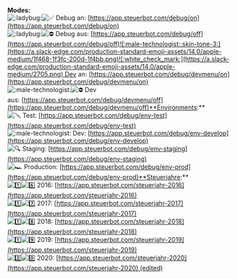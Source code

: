 **Modes:**  
![:ladybug:](https://a.slack-edge.com/production-standard-emoji-assets/14.0/apple-medium/1f41e.png)![:white_check_mark:](https://a.slack-edge.com/production-standard-emoji-assets/14.0/apple-medium/2705.png) Debug an: [https://app.steuerbot.com/debug/on](https://app.steuerbot.com/debug/on)  
![:ladybug:](https://a.slack-edge.com/production-standard-emoji-assets/14.0/apple-medium/1f41e.png)![:no_entry:](https://a.slack-edge.com/production-standard-emoji-assets/14.0/apple-medium/26d4.png) Debug aus: [https://app.steuerbot.com/debug/off](https://app.steuerbot.com/debug/off)![:male-technologist::skin-tone-3:](https://a.slack-edge.com/production-standard-emoji-assets/14.0/apple-medium/1f468-1f3fc-200d-1f4bb.png)![:white_check_mark:](https://a.slack-edge.com/production-standard-emoji-assets/14.0/apple-medium/2705.png)️ Dev an: [https://app.steuerbot.com/debug/devmenu/on](https://app.steuerbot.com/debug/devmenu/on)  
![:male-technologist:](https://a.slack-edge.com/production-standard-emoji-assets/14.0/apple-medium/1f468-200d-1f4bb.png)![:no_entry:](https://a.slack-edge.com/production-standard-emoji-assets/14.0/apple-medium/26d4.png) Dev aus: [https://app.steuerbot.com/debug/devmenu/off](https://app.steuerbot.com/debug/devmenu/off)**Environments:**  
![:screwdriver:](https://a.slack-edge.com/production-standard-emoji-assets/14.0/apple-medium/1fa9b.png) Test: [https://app.steuerbot.com/debug/env-test](https://app.steuerbot.com/debug/env-test)  
![:male-technologist:](https://a.slack-edge.com/production-standard-emoji-assets/14.0/apple-medium/1f468-200d-1f4bb.png) Dev: [https://app.steuerbot.com/debug/env-develop](https://app.steuerbot.com/debug/env-develop)  
![:mag:](https://a.slack-edge.com/production-standard-emoji-assets/14.0/apple-medium/1f50d.png) Staging: [https://app.steuerbot.com/debug/env-staging](https://app.steuerbot.com/debug/env-staging)  
![:racing_car:](https://a.slack-edge.com/production-standard-emoji-assets/14.0/apple-medium/1f3ce-fe0f.png) Production: [https://app.steuerbot.com/debug/env-prod](https://app.steuerbot.com/debug/env-prod)**Steuerjahre:**  
![:one:](https://a.slack-edge.com/production-standard-emoji-assets/14.0/apple-medium/0031-fe0f-20e3.png)![:six:](https://a.slack-edge.com/production-standard-emoji-assets/14.0/apple-medium/0036-fe0f-20e3.png) 2016: [https://app.steuerbot.com/steuerjahr-2016](https://app.steuerbot.com/steuerjahr-2016)  
![:one:](https://a.slack-edge.com/production-standard-emoji-assets/14.0/apple-medium/0031-fe0f-20e3.png)![:seven:](https://a.slack-edge.com/production-standard-emoji-assets/14.0/apple-medium/0037-fe0f-20e3.png) 2017: [https://app.steuerbot.com/steuerjahr-2017](https://app.steuerbot.com/steuerjahr-2017)  
![:one:](https://a.slack-edge.com/production-standard-emoji-assets/14.0/apple-medium/0031-fe0f-20e3.png)![:eight:](https://a.slack-edge.com/production-standard-emoji-assets/14.0/apple-medium/0038-fe0f-20e3.png) 2018: [https://app.steuerbot.com/steuerjahr-2018](https://app.steuerbot.com/steuerjahr-2018)  
![:one:](https://a.slack-edge.com/production-standard-emoji-assets/14.0/apple-medium/0031-fe0f-20e3.png)![:nine:](https://a.slack-edge.com/production-standard-emoji-assets/14.0/apple-medium/0039-fe0f-20e3.png) 2019: [https://app.steuerbot.com/steuerjahr-2019](https://app.steuerbot.com/steuerjahr-2019)  
![:two:](https://a.slack-edge.com/production-standard-emoji-assets/14.0/apple-medium/0032-fe0f-20e3.png)![:zero:](https://a.slack-edge.com/production-standard-emoji-assets/14.0/apple-medium/0030-fe0f-20e3.png) 2020: [https://app.steuerbot.com/steuerjahr-2020](https://app.steuerbot.com/steuerjahr-2020) (edited)